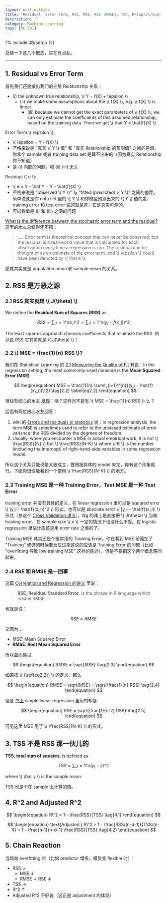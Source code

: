 ```yaml
---
layout: post-mathjax
title: "Residual, Error Term, RSS, MSE, RSE (RMSE), TSS, R<sup>2</sup> and Adjusted R<sup>2</sup>"
description: ""
category: Machine-Learning
tags: [ML-101]
---
```

{% include JB/setup %}

总结一下这几个概念，实在有点乱。

-----

## 1. Residual vs Error Term

首先我们还是搬出我们的三层 Relationship 关系：

* (i) the unknown true relationship, \\( Y = f(X) + \epsilon \\)
	* (ii) we make some assumptions about the \\( f(X) \\), e.g. \\( f(X) \\) is linear.
		* (iii) because we cannot get the exact parameters of \\( f(X) \\), we can only estimate the coefficients of this assumed relationship, based on the training data. Then we get \\( \hat Y = \hat{f}(X) \\)
		
Error Term \\( \epsilon \\):

* \\( \epsilon = Y - f(X) \\)
* 严格来说是 "真实 \\( Y \\) 值" 和 "真实 Relationship 的预测值" 之间的差值，你拿个 sample 或者 training data set 是算不出来的（因为真实 Relationship 你不知道）
* 是 (i) 内部的问题，和 (ii) (iii) 无关

Residual \\( e \\):

* \\( e = Y - \hat Y = Y - \hat{f}(X) \\)
* 严格来说是 "observed \\( Y \\)" 与 "fitted (predicted) \\( Y \\)" 之间的差距。简单说就是你 data set 里的 \\( Y \\) 和你模型预测出来的 \\( Y \\) 值的差，training error 和 test error 说的就是这，它是真实可测的。
* 可以看做是 (i) 和 (iii) 之间的问题

[What is the difference between the stochastic error term and the residual?](http://www.answers.com/Q/What_is_the_difference_between_the_stochastic_error_term_and_the_residual) 这里的水友总结得还不错：

> ..... Error term is theoretical concept that can never be observed, but the residual is a real-world value that is calculated for each observation every time a regression is run. The residual can be thought of as an estimate of the error term, and \\( \epsilon \\) could have been denoted by \\( \hat e \\).

感觉其实就是 population mean 和 sample mean 的关系。

## 2. RSS 是万恶之源

### 2.1 RSS 其实就是 \\( J(\theta) \\)

We define the **Residual Sum of Squares (RSS)** as

$$
\begin{equation}
	RSS = \sum\_{i=1}\^{n}{e\_i\^2} = \sum\_{i=1}\^{n}{(y_i - \hat{f}(x\_i))\^2}
	\tag{2.1}
\end{equation}
$$

The least squares approach chooses coefficients that minimize the RSS. 所以说 RSS 它其实就是 \\( J(\theta) \\)！

### 2.2 \\( MSE = \frac{1}{n} RSS \\)?

我们在 Statistical Learning 的 [2.1 Measuring the Quality of Fit](http://erikyao.github.io/machine-learning/2014/09/20/isl-statistical-learning#Measuring-the-Quality-of-Fit) 有说：In the regression setting, the most commonly-used measure is the **Mean Squared Error (MSE)**

$$
\begin{equation}
	MSE = \frac{1}{n} \sum\_{i=1}\^{n}{(y_i - \hat{f}(x\_i))\^2}
	\tag{2.2}
	\label{eq2.2}
\end{equation}
$$

很快有细心的水友 [发现](http://stats.stackexchange.com/questions/73540/mean-squared-error-and-residual-sum-of-squares)：咦？这样岂不是有 \\( MSE = \frac{1}{n} RSS \\) 么？

后面有两位热心水友回答：

1. wiki 的 [Errors and residuals in statistics](http://en.wikipedia.org/wiki/Errors_and_residuals_in_statistics#Regressions) 说：In regression analysis, the term MSE is sometimes used to refer to the unbiased estimate of error variance: the RSS divided by the degrees of freedom.
2. Usually, when you encounter a MSE in actual empirical work, it is not \\( \frac{RSS}{N} \\) but \\( \frac{RSS}{N-K} \\) where \\( K \\) is the number (including the intercept) of right-hand-side variables in some regression model.

所以这个关系只能说是大致成立，要根据具体的 model 来定，你有这个印象就行。下面你很快能看到一个使用 \\( \frac{RSS}{N-K} \\) 的地方。

### 2.3 Training MSE 是一种 Training Error，Test MSE 是一种 Test Error

training error 并没有具体的定义，在 linear regression 里可以是 squared error \\( (y_i - \hat{f}(x\_i))\^2 \\) 形式，也可以是 absolute error  \\( |y_i - \hat{f}(x\_i)| \\) 形式（参这个 [Cross Validation 讲义](http://math.arizona.edu/~hzhang/math574m/2015Lect14_CV.pdf)）。Ng 的课上是直接把 \\( J(\theta) \\) 当做 training error，在 sample size \\( n \\) 一定的情况下也没什么不妥。在 logistic regression 里估计应该是用 error rate 之类的了。

Training MSE 其实还是个挺常用的 Training Error。你在看到 MSE 前面加了 "Training" 修饰的时候要反应过来这说的应该是 Training Error 的问题（比如 "overfitting 导致 low training MSE" 这样的陈述），但是不要把这个两个概念等同起来。

### 2.4 RSE 和 RMSE 是一回事

这篇 [Correlation and Regression 的讲义](http://www.pitt.edu/~upjecon/MCG/STAT/Correlation.and.Regression.pdf) 里说：

> **RSE**, **Residual Standard Rrror**, is the phrase in R language which means RMSE. 

也就是说：

$$
	RSE = RMSE
$$

又因为：

* MSE: Mean Squared Error
* **RMSE**: **Root Mean Squared Error**

所以显而易见

$$
\begin{equation}
	RMSE = \sqrt{MSE}
	\tag{2.3}
\end{equation}
$$

如果按 \\( (\ref{eq2.2}) \\) 的定义，那么 

$$
\begin{equation}
	RMSE = \sqrt{MSE} = \sqrt{\frac{1}{n} RSS}
	\tag{2.4}
\end{equation}
$$

但是 [书上](http://erikyao.github.io/machine-learning/2014/09/21/isl-linear-regression-part-1#RSE) simple linear regression 里用的却是 

$$
\begin{equation}
	RSE = \sqrt{\frac{1}{n-2} RSS}
	\tag{2.5}
\end{equation}
$$

可见这里 MSE 用了 \\( \frac{RSS}{N-K} \\) 的形式。

## 3. TSS 不是 RSS 那一伙儿的

**TSS**, **total sum of squares**, is defined as

$$
\begin{equation}
	TSS = \sum\_{i=1}\^{n}{(y_i - \bar y)\^2}
	\tag{3.1}
\end{equation}
$$

where \\( \bar y \\) is the sample mean. 

TSS 也是个在 sample 上计算的值。

## 4. R^2 and Adjusted R^2

$$
\begin{equation}
	R\^2 = 1 - \frac{RSS}{TSS}
	\tag{4.1}
\end{equation}
$$

$$
\begin{equation}
	\text{Adjusted } R\^2 = 1 - \frac{RSS/(n-d-1)}{TSS/(n-1)} = 1 - \frac{n-1}{n-d-1} \frac{RSS}{TSS}
	\tag{4.2}
\end{equation} 
$$

## 5. Chain Reaction

当趋向 overfitting 时（比如 predictor 增多，模型变 flexible 时）：

* RSS ↓
	* MSE ↓
	* RMSE ↓ RSE ↓
* TSS →
* R^2 ↑
* Adjusted R^2 不好说（这正是 adjustment 的体现）